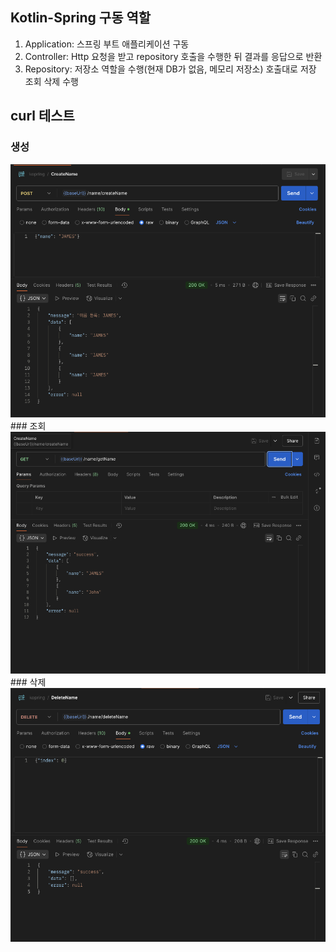 ## Kotlin-Spring 구동 역할
1. Application: 스프링 부트 애플리케이션 구동
2. Controller: Http 요청을 받고 repository 호출을 수행한 뒤 결과를 응답으로 반환
3. Repository: 저장소 역할을 수행(현재 DB가 없음, 메모리 저장소) 호출대로 저장 조회 삭제 수행

## curl 테스트

### 생성
<img src="screenshot/createName.png" alt=""/>
### 조회
<img src="screenshot/getName.png" alt=""/>
### 삭제
<img src="screenshot/deleteName.png" alt=""/>